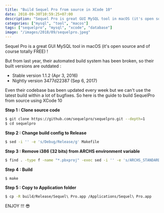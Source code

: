 ```yaml
---
title: "Build Sequel Pro from source in XCode 10"
date: 2018-09-30T10:59:25+07:00
description: "Sequel Pro is great GUI MySQL tool in macOS (it's open source and of course totally free)"
categories: ["mysql", "tool", "macos"]
tags: ["sequelpro", "mysql", "xcode", "database"]
image: "/images/2018/09/sequelpro.jpeg"
---
```


Sequel Pro is a great GUI MySQL tool in macOS (it's open source and of course totally FREE) !

But from last year, their automated build system has been broken, so their built versions are outdated :

- Stable version 1.1.2 (Apr 3, 2016)
- Nightly version 3477d22387 (Sep 6, 2017)

Even their codebase bas been updated every week but we can't use the latest build within a lot of bugfixes. So here is the guide to build SequelPro from source using XCode 10

**Step 1 : Clone source code**

```bash
$ git clone https://github.com/sequelpro/sequelpro.git --depth=1
$ cd sequelpro
```

**Step 2 : Change build config to Release**

```bash
$ sed -i '' -e 's/Debug/Release/g' Makefile
```

**Step 3 : Remove i386 (32 bits) from ARCHS environment variable**

```bash
$ find . -type f -name "*.pbxproj" -exec sed -i '' -e 's/ARCHS_STANDARD_32_64_BIT/ARCHS_STANDARD_64_BIT/g' {} +
```

**Step 4 : Build**

```bash
$ make
```

**Step 5 : Copy to Application folder**

```bash
$ cp -R build/Release/Sequel\ Pro.app /Applications/Sequel\ Pro.app
```

ENJOY !!! 😎
